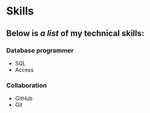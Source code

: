 # Skills

## Below is _a list_ of my **technical skills**:

### Database programmer
- SQL
- Access

### Collaboration
- GitHub
- Git

